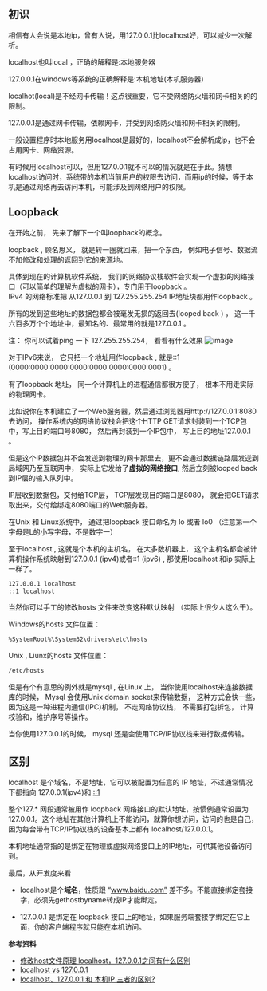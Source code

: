 ## 初识
相信有人会说是本地ip，曾有人说，用127.0.0.1比localhost好，可以减少一次解析。 

localhost也叫local ，正确的解释是:本地服务器

127.0.0.1在windows等系统的正确解释是:本机地址(本机服务器) 

localhot(local)是不经网卡传输！这点很重要，它不受网络防火墙和网卡相关的的限制。 

127.0.0.1是通过网卡传输，依赖网卡，并受到网络防火墙和网卡相关的限制。 

一般设置程序时本地服务用localhost是最好的，localhost不会解析成ip，也不会占用网卡、网络资源。 

有时候用localhost可以，但用127.0.0.1就不可以的情况就是在于此。猜想localhost访问时，系统带的本机当前用户的权限去访问，而用ip的时候，等于本机是通过网络再去访问本机，可能涉及到网络用户的权限。



## Loopback
在开始之前，  先来了解下一个叫loopback的概念。

loopback ,  顾名思义， 就是转一圈就回来，把一个东西， 例如电子信号、数据流不加修改和处理的返回到它的来源地。  

具体到现在的计算机软件系统， 我们的网络协议栈软件会实现一个虚拟的网络接口（可以简单的理解为虚拟的网卡），专门用于loopback 。  
IPv4 的网络标准把 从127.0.0.1 到 127.255.255.254 IP地址块都用作loopback 。 

所有的发到这些地址的数据包都会被毫发无损的返回去(looped back ) ， 这一千六百多万个个地址中，最知名的、最常用的就是127.0.0.1 。

注： 你可以试着ping 一下 127.255.255.254， 看看有什么效果
![image](https://cloud.githubusercontent.com/assets/12554487/20251827/6ef3d1d2-aa57-11e6-9fe3-709a9e5a62a7.png)

对于IPv6来说， 它只把一个地址用作loopback , 就是::1 (0000:0000:0000:0000:0000:0000:0000:0001) 。

有了loopback 地址， 同一个计算机上的进程通信都很方便了， 根本不用走实际的物理网卡。

比如说你在本机建立了一个Web服务器，然后通过浏览器用http://127.0.0.1:8080 去访问， 操作系统内的网络协议栈会把这个HTTP GET请求封装到一个TCP包中，写上目的端口号8080，  然后再封装到一个IP包中， 写上目的地址127.0.0.1 。

但是这个IP数据包并不会发送到物理的网卡那里去，更不会通过数据链路层发送到局域网乃至互联网中， 实际上它发给了**虚拟的网络接口**, 然后立刻被looped back到IP层的输入队列中。

IP层收到数据包，交付给TCP层， TCP层发现目的端口是8080， 就会把GET请求取出来，交付给绑定8080端口的Web服务器。

在Unix 和 Linux系统中， 通过把loopback 接口命名为 lo 或者 lo0  （注意第一个字母是L的小写字母，不是数字一）

至于localhost , 这就是个本机的主机名， 在大多数机器上， 这个主机名都会被计算机操作系统映射到127.0.0.1 (ipv4)或者::1 (ipv6) ,    那使用localhost 和ip 实际上一样了。

```sh
127.0.0.1 localhost 
::1 localhost    
```

当然你可以手工的修改hosts 文件来改变这种默认映射 （实际上很少人这么干）。

Windows的hosts 文件位置：   

```sh
%SystemRoot%\System32\drivers\etc\hosts 
```
Unix , Liunx的hosts 文件位置：
```sh
/etc/hosts    
```
但是有个有意思的例外就是mysql ,  在Linux 上， 当你使用localhost来连接数据库的时候， Mysql 会使用Unix domain socket来传输数据， 这种方式会快一些， 因为这是一种进程内通信(IPC)机制， 不走网络协议栈， 不需要打包拆包， 计算校验和，维护序号等操作。

当你使用127.0.0.1的时候， mysql 还是会使用TCP/IP协议栈来进行数据传输。

## 区别
localhost 是个域名，不是地址，它可以被配置为任意的 IP 地址，不过通常情况下都指向 127.0.0.1(ipv4)和 [::1](ipv6)

整个127.* 网段通常被用作 loopback 网络接口的默认地址，按惯例通常设置为 127.0.0.1。这个地址在其他计算机上不能访问，就算你想访问，访问的也是自己，因为每台带有TCP/IP协议栈的设备基本上都有 localhost/127.0.0.1。

本机地址通常指的是绑定在物理或虚拟网络接口上的IP地址，可供其他设备访问到。

最后，从开发度来看

- localhost是个**域名**，性质跟 “www.baidu.com” 差不多。不能直接绑定套接字，必须先gethostbyname转成IP才能绑定。

- 127.0.0.1 是绑定在 loopback 接口上的地址，如果服务端套接字绑定在它上面，你的客户端程序就只能在本机访问。

**参考资料**
- [修改host文件原理 localhost，127.0.0.1之间有什么区别](http://www.cnblogs.com/mrxiaohe/p/5828695.html)
- [localhost vs 127.0.0.1](http://mp.weixin.qq.com/s?__biz=MzAxOTc0NzExNg==&mid=2665513390&idx=1&sn=bf0715c8693f14cfbf5fd09737fa4845&chksm=80d679edb7a1f0fb30630fa9816cc307445d87827367f1a7ac0271a28e0279171bce9e558d82&scene=0#rd)
- [localhost、127.0.0.1 和 本机IP 三者的区别?](https://www.zhihu.com/question/23940717)